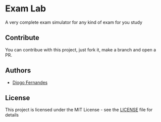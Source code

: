# Exam Lab
A very complete exam simulator for any kind of exam for you study

## Contribute

You can contribue with this project, just fork it, make a branch and open a PR.

## Authors

* [Diogo Fernandes](https://github.com/dfop02)

## License

This project is licensed under the MIT License - see the [LICENSE](LICENSE) file for details
